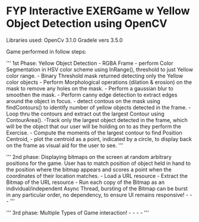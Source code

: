 # FYP Interactive EXERGame w Yellow Object Detection using OpenCV

Libraries used: OpenCv 3.1.0
Gradele vers 3.5.0

Game performed in follow steps:

'''
   1st Phase: Yellow Object Detection
        - RGBA Frame
        - perform Color Segmentation in HSV color scheme using InRange(), threshold to just Yellow color range.
        - Binary Threshold mask returned detecting only the Yellow color objects
        - Perform Morphological operations (dilation & erosion) on the mask to remove any holes on the mask.
        - Perform a gaussian blur to smoothen the mask.
        - Perform canny edge detection to extract edges around the object in focus.
        - detect contous on the mask using findContours() to identify number of yellow objects detected in the frame.
        - Loop thru the contours and extract out the largest Contour using ContourArea().
        -Track only the largest object detected in the frame, which will be the object that our user will be holding on to as they perform the Exercise.
        -  Compute the moments of the largest contour to find Position Centroid, 
        - plot the centroid as a point, indicated by a circle, to display back on the frame as visual aid for the user to see.
'''


'''
    2nd phase: Displaying bitmaps on the screen at random arbitrary positions for the game. User has to match position of object held in hand to the position where the bitmap appears and scores a point when the coordinates of their location matches.
       - Load a URL resource
       - Extract the Bitmap of the URL resource
       - Run each copy of the Bitmap as an individual/independent Async Thread, bursting of the Bitmap can be burst in any particular order, no dependency, to ensure UI remains responsive!
       -
       -
       -
'''


'''
    3rd phase: Multiple Types of Game interaction!
       -
       -
       -
       -
'''